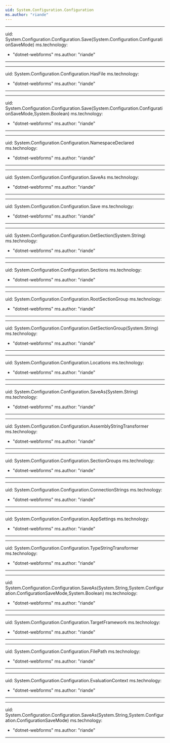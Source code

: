 ```yaml
---
uid: System.Configuration.Configuration
ms.author: "riande"
---
```


---
uid: System.Configuration.Configuration.Save(System.Configuration.ConfigurationSaveMode)
ms.technology: 
  - "dotnet-webforms"
ms.author: "riande"
---

---
uid: System.Configuration.Configuration.HasFile
ms.technology: 
  - "dotnet-webforms"
ms.author: "riande"
---

---
uid: System.Configuration.Configuration.Save(System.Configuration.ConfigurationSaveMode,System.Boolean)
ms.technology: 
  - "dotnet-webforms"
ms.author: "riande"
---

---
uid: System.Configuration.Configuration.NamespaceDeclared
ms.technology: 
  - "dotnet-webforms"
ms.author: "riande"
---

---
uid: System.Configuration.Configuration.SaveAs
ms.technology: 
  - "dotnet-webforms"
ms.author: "riande"
---

---
uid: System.Configuration.Configuration.Save
ms.technology: 
  - "dotnet-webforms"
ms.author: "riande"
---

---
uid: System.Configuration.Configuration.GetSection(System.String)
ms.technology: 
  - "dotnet-webforms"
ms.author: "riande"
---

---
uid: System.Configuration.Configuration.Sections
ms.technology: 
  - "dotnet-webforms"
ms.author: "riande"
---

---
uid: System.Configuration.Configuration.RootSectionGroup
ms.technology: 
  - "dotnet-webforms"
ms.author: "riande"
---

---
uid: System.Configuration.Configuration.GetSectionGroup(System.String)
ms.technology: 
  - "dotnet-webforms"
ms.author: "riande"
---

---
uid: System.Configuration.Configuration.Locations
ms.technology: 
  - "dotnet-webforms"
ms.author: "riande"
---

---
uid: System.Configuration.Configuration.SaveAs(System.String)
ms.technology: 
  - "dotnet-webforms"
ms.author: "riande"
---

---
uid: System.Configuration.Configuration.AssemblyStringTransformer
ms.technology: 
  - "dotnet-webforms"
ms.author: "riande"
---

---
uid: System.Configuration.Configuration.SectionGroups
ms.technology: 
  - "dotnet-webforms"
ms.author: "riande"
---

---
uid: System.Configuration.Configuration.ConnectionStrings
ms.technology: 
  - "dotnet-webforms"
ms.author: "riande"
---

---
uid: System.Configuration.Configuration.AppSettings
ms.technology: 
  - "dotnet-webforms"
ms.author: "riande"
---

---
uid: System.Configuration.Configuration.TypeStringTransformer
ms.technology: 
  - "dotnet-webforms"
ms.author: "riande"
---

---
uid: System.Configuration.Configuration.SaveAs(System.String,System.Configuration.ConfigurationSaveMode,System.Boolean)
ms.technology: 
  - "dotnet-webforms"
ms.author: "riande"
---

---
uid: System.Configuration.Configuration.TargetFramework
ms.technology: 
  - "dotnet-webforms"
ms.author: "riande"
---

---
uid: System.Configuration.Configuration.FilePath
ms.technology: 
  - "dotnet-webforms"
ms.author: "riande"
---

---
uid: System.Configuration.Configuration.EvaluationContext
ms.technology: 
  - "dotnet-webforms"
ms.author: "riande"
---

---
uid: System.Configuration.Configuration.SaveAs(System.String,System.Configuration.ConfigurationSaveMode)
ms.technology: 
  - "dotnet-webforms"
ms.author: "riande"
---

